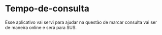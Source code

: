 # Tempo-de-consulta
Esse aplicativo vai servi para ajudar na questão de marcar consulta vai ser de maneira online e será para SUS.
